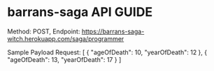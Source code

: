 # barrans-saga API GUIDE

Method: POST,
Endpoint:
https://barrans-saga-witch.herokuapp.com/saga/programmer

Sample Payload Request:
[
    {
        "ageOfDeath": 10,
        "yearOfDeath": 12
    },
    {
          "ageOfDeath": 13,
        "yearOfDeath": 17
    }
]

